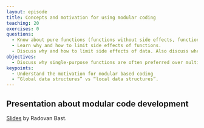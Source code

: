```yaml
---
layout: episode
title: Concepts and motivation for using modular coding
teaching: 20
exercises: 0
questions:
  - Know about pure functions (functions without side effects, functions which given same input always return same output)
  - Learn why and how to limit side effects of functions.
  - Discuss why and how to limit side effects of data. Also discuss when mutable data may be preferable.
objectives:
  - Discuss why single-purpose functions are often preferred over multi-purpose functions.
keypoints:
  - Understand the motivation for modular based coding
  - “Global data structures” vs “local data structures”.
---
```



## Presentation about modular code development


[Slides](https://cicero.xyz/v3/remark/0.14.0/github.com/coderefinery/modular-code-development/master/talk.md/#1) by Radovan Bast.
